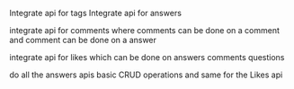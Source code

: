 Integrate api for tags 
Integrate api for answers

integrate api for comments where comments can be done on a comment and comment can be done on a answer

integrate api for likes which can be done on answers comments questions 




do all the answers apis basic CRUD operations and same for the Likes api 
 
